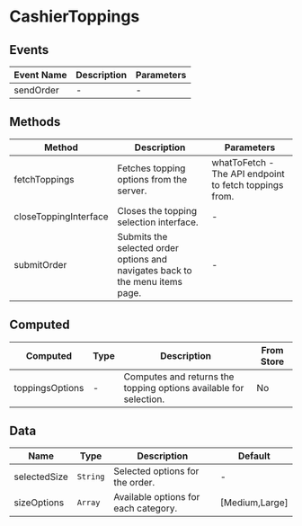 # CashierToppings

## Events

<!-- @vuese:CashierToppings:events:start -->
|Event Name|Description|Parameters|
|---|---|---|
|sendOrder|-|-|

<!-- @vuese:CashierToppings:events:end -->


## Methods

<!-- @vuese:CashierToppings:methods:start -->
|Method|Description|Parameters|
|---|---|---|
|fetchToppings|Fetches topping options from the server.|whatToFetch - The API endpoint to fetch toppings from.|
|closeToppingInterface|Closes the topping selection interface.|-|
|submitOrder|Submits the selected order options and navigates back to the menu items page.|-|

<!-- @vuese:CashierToppings:methods:end -->


## Computed

<!-- @vuese:CashierToppings:computed:start -->
|Computed|Type|Description|From Store|
|---|---|---|---|
|toppingsOptions|-|Computes and returns the topping options available for selection.|No|

<!-- @vuese:CashierToppings:computed:end -->


## Data

<!-- @vuese:CashierToppings:data:start -->
|Name|Type|Description|Default|
|---|---|---|---|
|selectedSize|`String`|Selected options for the order.|-|
|sizeOptions|`Array`|Available options for each category.|[Medium,Large]|

<!-- @vuese:CashierToppings:data:end -->


